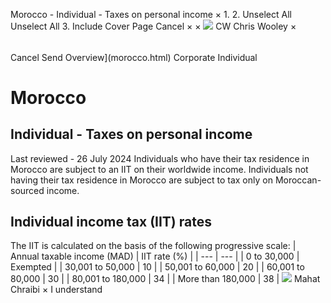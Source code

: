 Morocco - Individual - Taxes on personal income
×
1.
2.
Unselect All
Unselect All
3.
Include Cover Page
Cancel
×
×
![](-/media/world-wide-tax-summaries/attachments/global---chris-wooley.ashx%3Frev=ac5e5f3223b34096b1afc2a6009c7320&revision=ac5e5f32-23b3-4096-b1af-c2a6009c7320&hash=859B7ADC84DC2CBEC9760E9E6EE7DE6D0A8BFCDF)
CW
Chris Wooley
×
######
Cancel
Send
Overview](morocco.html)
Corporate
Individual
# Morocco
## Individual - Taxes on personal income
Last reviewed - 26 July 2024
Individuals who have their tax residence in Morocco are subject to an IIT on their worldwide income.
Individuals not having their tax residence in Morocco are subject to tax only on Moroccan-sourced income.
## Individual income tax (IIT) rates
The IIT is calculated on the basis of the following progressive scale:
| Annual taxable income (MAD) | IIT rate (%) |
| --- | --- |
| 0 to 30,000 | Exempted |
| 30,001 to 50,000 | 10 |
| 50,001 to 60,000 | 20 |
| 60,001 to 80,000 | 30 |
| 80,001 to 180,000 | 34 |
| More than 180,000 | 38 |
![](-/media/world-wide-tax-summaries/moroccomahat-chraibithumbnailimagepng20240726080007248.ashx%3Frev=92b69444ecc04e3183da26d0b15f4fc1&revision=92b69444-ecc0-4e31-83da-26d0b15f4fc1&hash=5A90476A023DE5535D3C58910C240FE11DC3023E)
Mahat Chraibi
×
I understand
